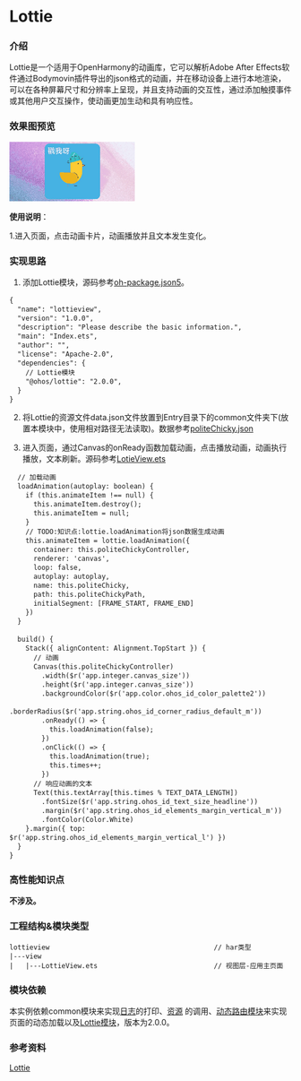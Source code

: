 # Lottie

### 介绍

Lottie是一个适用于OpenHarmony的动画库，它可以解析Adobe After Effects软件通过Bodymovin插件导出的json格式的动画，并在移动设备上进行本地渲染， 
可以在各种屏幕尺寸和分辨率上呈现，并且支持动画的交互性，通过添加触摸事件或其他用户交互操作，使动画更加生动和具有响应性。

### 效果图预览

![](../../product/entry/src/main/resources/base/media/lottie_animation.gif) 

**使用说明**：

1.进入页面，点击动画卡片，动画播放并且文本发生变化。

### 实现思路
1. 添加Lottie模块，源码参考[oh-package.json5](./oh-package.json5)。
```
{
  "name": "lottieview",
  "version": "1.0.0",
  "description": "Please describe the basic information.",
  "main": "Index.ets",
  "author": "",
  "license": "Apache-2.0",
  "dependencies": {
    // Lottie模块
    "@ohos/lottie": "2.0.0",
  }
}
```
2. 将Lottie的资源文件data.json文件放置到Entry目录下的common文件夹下(放置本模块中，使用相对路径无法读取)。数据参考[politeChicky.json](../../product/entry/src/main/ets/common/lottie/politeChicky.json)

3. 进入页面，通过Canvas的onReady函数加载动画，点击播放动画，动画执行播放，文本刷新。源码参考[LotieView.ets](./src/main/ets/view/LottieView.ets)

```
  // 加载动画
  loadAnimation(autoplay: boolean) {
    if (this.animateItem !== null) {
      this.animateItem.destroy();
      this.animateItem = null;
    }
    // TODO:知识点:lottie.loadAnimation将json数据生成动画
    this.animateItem = lottie.loadAnimation({
      container: this.politeChickyController,
      renderer: 'canvas',
      loop: false,
      autoplay: autoplay,
      name: this.politeChicky,
      path: this.politeChickyPath,
      initialSegment: [FRAME_START, FRAME_END]
    })
  }

  build() {
    Stack({ alignContent: Alignment.TopStart }) {
      // 动画
      Canvas(this.politeChickyController)
        .width($r('app.integer.canvas_size'))
        .height($r('app.integer.canvas_size'))
        .backgroundColor($r('app.color.ohos_id_color_palette2'))
        .borderRadius($r('app.string.ohos_id_corner_radius_default_m'))
        .onReady(() => {
          this.loadAnimation(false);
        })
        .onClick(() => {
          this.loadAnimation(true);
          this.times++;
        })
      // 响应动画的文本
      Text(this.textArray[this.times % TEXT_DATA_LENGTH])
        .fontSize($r('app.string.ohos_id_text_size_headline'))
        .margin($r('app.string.ohos_id_elements_margin_vertical_m'))
        .fontColor(Color.White)
    }.margin({ top: $r('app.string.ohos_id_elements_margin_vertical_l') })
  }
}
```

### 高性能知识点

**不涉及。**

### 工程结构&模块类型

```
lottieview                                         // har类型
|---view
|   |---LottieView.ets                             // 视图层-应用主页面
```

### 模块依赖

本实例依赖common模块来实现[日志](../../common/utils/src/main/ets/log/Logger.ets)的打印、[资源](../../common/utils/src/main/resources/base/element)
的调用、[动态路由模块](../../feature/routermodule/src/main/ets/router/DynamicsRouter.ets)来实现页面的动态加载以及[Lottie模块](oh-package.json5)，版本为2.0.0。

### 参考资料

[Lottie](https://developer.huawei.com/consumer/cn/doc/harmonyos-guides/arkts-drawing-customization-on-canvas-0000001820999777)


